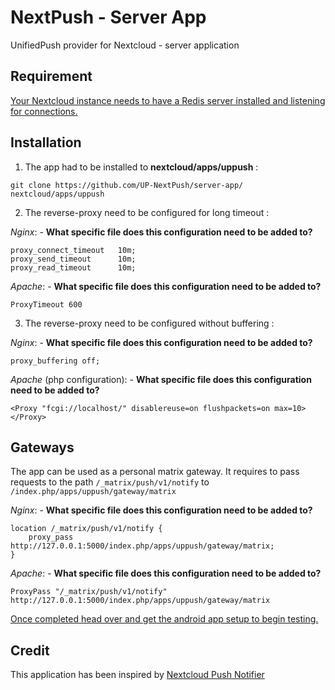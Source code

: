 # NextPush - Server App
UnifiedPush provider for Nextcloud - server application 
## Requirement
[Your Nextcloud instance needs to have a Redis server installed and listening for connections.](https://docs.nextcloud.com/server/latest/admin_manual/configuration_server/caching_configuration.html)
## Installation
1. The app had to be installed to __nextcloud/apps/uppush__ :
```
git clone https://github.com/UP-NextPush/server-app/ nextcloud/apps/uppush
```
2. The reverse-proxy need to be configured for long timeout :

_Nginx_: - **What specific file does this configuration need to be added to?**
```
proxy_connect_timeout   10m;
proxy_send_timeout      10m;
proxy_read_timeout      10m;
```
_Apache_: - **What specific file does this configuration need to be added to?**
```
ProxyTimeout 600
```
3. The reverse-proxy need to be configured without buffering :

_Nginx_: - **What specific file does this configuration need to be added to?**
```
proxy_buffering off;
```
_Apache_ (php configuration): - **What specific file does this configuration need to be added to?**
```
<Proxy "fcgi://localhost/" disablereuse=on flushpackets=on max=10>
</Proxy>
```
## Gateways
The app can be used as a personal matrix gateway. It requires to pass requests to the path `/_matrix/push/v1/notify` to `/index.php/apps/uppush/gateway/matrix`

_Nginx_: - **What specific file does this configuration need to be added to?**
```
location /_matrix/push/v1/notify {
    proxy_pass http://127.0.0.1:5000/index.php/apps/uppush/gateway/matrix;
}
```
_Apache_: - **What specific file does this configuration need to be added to?**
```
ProxyPass "/_matrix/push/v1/notify" http://127.0.0.1:5000/index.php/apps/uppush/gateway/matrix
```
[Once completed head over and get the android app setup to begin testing.](https://github.com/UP-NextPush/android)
## Credit
This application has been inspired by [Nextcloud Push Notifier](https://gitlab.com/Nextcloud-Push/direct-push-proxy-v2)
